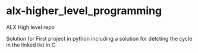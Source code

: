 # alx-higher_level_programming
ALX High level repo

Solution for First project in python including a solution for detcting the cycle in the linked list in C 
